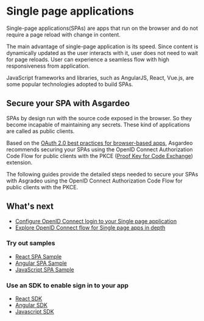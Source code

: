 # Single page applications

Single-page applications(SPAs) are apps that run on the browser and do not require a page reload with change 
in content. 

The main advantage of single-page application is its speed. Since content is dynamically updated as the user interacts with it, user does not need to wait for page reloads. User can experience a seamless flow with high responsiveness from application. 

JavaScript frameworks and libraries, such as AngularJS, React, Vue.js, are some popular technologies adopted to build SPAs.

## Secure your SPA with Asgardeo

SPAs by design run with the source code exposed in the browser. So they become incapable of maintaining any secrets. These kind of applications are called as public clients.

Based on the [OAuth 2.0 best practices for browser-based apps](https://datatracker.ietf.org/doc/html/draft-ietf-oauth-browser-based-apps-08), Asgardeo recommends securing your SPAs using the OpenID Connect Authorization Code Flow for public clients 
with the PKCE ([Proof Key for Code Exchange](https://datatracker.ietf.org/doc/html/rfc7636)) extension.

The following guides provide the detailed steps needed to secure your SPAs with Asgradeo using the OpenID Connect 
Authorization Code Flow for public clients with the PKCE. 

## What's next
- [Configure OpenID Connect login to your Single page application ](./configure-login/)
- [Explore OpenID Connect flow for Single page apps in depth](../integrate-public-client/)

### Try out samples
- [React SPA Sample](/quickstarts/qsg-spa-react.md)
- [Angular SPA Sample](/quickstarts/qsg-spa-angular.md)
- [JavaScript SPA Sample](/quickstarts/qsg-spa-javascript.md)

### Use an SDK to enable sign in to your app
- [React SDK](/sdks/react.md)
- [Angular SDK](/sdks/angular.md)
- [Javascript SDK](/sdks/javascript.md)
